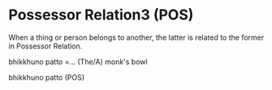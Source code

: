# Possessor Relation3 (POS)
When a thing or person belongs to another, the latter is related to the former in Possessor Relation.

bhikkhuno patto =... (The/A) monk's bowl

bhikkhuno patto (POS)